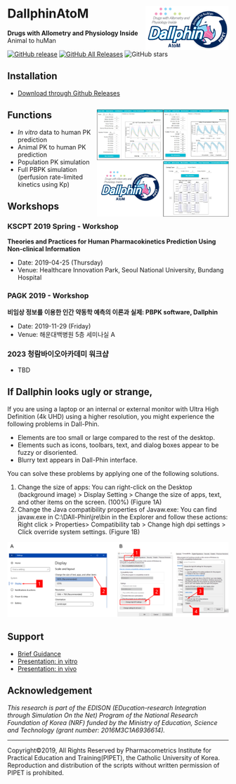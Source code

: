 # DallphinAtoM <a href='https:/github.com/pipetcpt/dallphin'><img src='assets/logo.png' align="right" height="100" /></a>

**Drugs with Allometry and Physiology Inside** Animal to huMan

<!-- badges: start -->
[![GitHub release](https://img.shields.io/github/release-pre/pipetcpt/dallphin.svg)](https://github.com/pipetcpt/dallphin/releases)
[![GitHub All Releases](https://img.shields.io/github/downloads/pipetcpt/dallphin/total.svg)](https://github.com/pipetcpt/dallphin/releases)
![GitHub stars](https://img.shields.io/github/stars/pipetcpt/dallphin.svg?style=social)
<!-- badges: end -->

## Installation 

- [Download through Github Releases](https://github.com/pipetcpt/dallphin/releases)

## Functions <img src='assets/intro-2.jpg' align="right" width="300" />

- *In vitro* data to human PK prediction
- Animal PK to human PK prediction
- Population PK simulation
- Full PBPK simulation (perfusion rate-limited kinetics using Kp)

## Workshops

### KSCPT 2019 Spring - Workshop

**Theories and Practices for Human Pharmacokinetics Prediction Using Non-clinical Information**

- Date: 2019-04-25 (Thursday)
- Venue: Healthcare Innovation Park, Seoul National University, Bundang Hospital

### PAGK 2019 - Workshop

**비임상 정보를 이용한 인간 약동학 예측의 이론과 실제: PBPK software, Dallphin**

- Date: 2019-11-29 (Friday)
- Venue: 해운대백병원 5층 세미나실 A

### 2023 청람바이오아카데미 워크샵

- TBD


## If Dallphin looks ugly or strange,

If you are using a laptop or an internal or external monitor with Ultra High Definition (4k UHD) using a higher resolution, you might experience the following problems in Dall-Phin.

-	Elements are too small or large compared to the rest of the desktop.
-	Elements such as icons, toolbars, text, and dialog boxes appear to be fuzzy or disoriented.
-	Blurry text appears in Dall-Phin interface.

You can solve these problems by applying one of the following solutions.

1. Change the size of apps: You can right-click on the Desktop (background image) > Display Setting > Change the size of apps, text, and other items on the screen. (100%) (Figure 1A)
2. Change the Java compatibility properties of Javaw.exe: You can find javaw.exe in C:\DAll-Phin\jre\bin in the Explorer and follow these actions: Right click > Properties> Compatibility tab > Change high dpi settings > Click override system settings. (Figure 1B)
 
![](assets/dallphin-dpi-problem.png)

## Support

- [Brief Guidance](brief-guidance.pdf)
- [Presentation: in vitro](presentations/in-vitro.pdf)
- [Presentation: in vivo](presentations/in-vivo.pdf)

## Acknowledgement

*This research is part of the EDISON (EDucation-research Integration through Simulation On the Net) Program of the National Research Foundation of Korea (NRF) funded by the Ministry of Education, Science and Technology (grant number: 2016M3C1A6936614).*

---

Copyright©2019, All Rights Reserved by Pharmacometrics Institute for Practical Education and Training(PIPET), the Catholic University of Korea.
Reproduction and distribution of the scripts without written permission of PIPET is prohibited.
